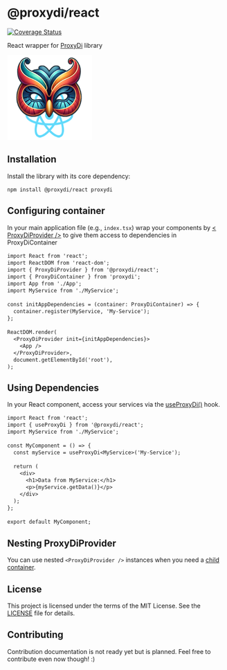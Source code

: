 # @proxydi/react

[![Coverage Status](https://coveralls.io/repos/github/proxy-di/proxydi-react/badge.svg?branch=coverage-badge)](https://coveralls.io/github/proxy-di/proxydi-react?branch=coverage-badge)

React wrapper for [ProxyDi](https://www.npmjs.com/package/proxydi) library

<img src="https://github.com/proxy-di/proxydi-react/blob/main/assets/ProxyDiReactLogo.png?raw=true" width="196">

## Installation

Install the library with its core dependency:

```shell
npm install @proxydi/react proxydi
```

## Configuring container

In your main application file (e.g., `index.tsx`) wrap your components by [< ProxyDiProvider />](https://proxy-di.github.io/proxydi-react/functions/ProxyDiProvider.html) to give them access to dependencies in ProxyDiContainer

```tsx
import React from 'react';
import ReactDOM from 'react-dom';
import { ProxyDiProvider } from '@proxydi/react';
import { ProxyDiContainer } from 'proxydi';
import App from './App';
import MyService from './MyService';

const initAppDependencies = (container: ProxyDiContainer) => {
  container.register(MyService, 'My-Service');
};

ReactDOM.render(
  <ProxyDiProvider init={initAppDependencies}>
    <App />
  </ProxyDiProvider>,
  document.getElementById('root'),
);
```

## Using Dependencies

In your React component, access your services via the [useProxyDi()](https://proxy-di.github.io/proxydi-react/functions/useProxyDi.html) hook.

```tsx
import React from 'react';
import { useProxyDi } from '@proxydi/react';
import MyService from './MyService';

const MyComponent = () => {
  const myService = useProxyDi<MyService>('My-Service');

  return (
    <div>
      <h1>Data from MyService:</h1>
      <p>{myService.getData()}</p>
    </div>
  );
};

export default MyComponent;
```

## Nesting ProxyDiProvider

You can use nested `<ProxyDiProvider />` instances when you need a [child container](https://proxy-di.github.io/proxydi/#hierarchy-of-containers).

## License

This project is licensed under the terms of the MIT License. See the [LICENSE](./LICENSE) file for details.

## Contributing

Contribution documentation is not ready yet but is planned. Feel free to contribute even now though! :)
